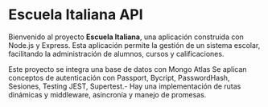 # Escuela Italiana API

Bienvenido al proyecto **Escuela Italiana**, una aplicación construida con Node.js y Express. Esta aplicación permite la gestión de un sistema escolar, facilitando la administración de alumnos, cursos y calificaciones.

Este proyecto se integra una base de datos con Mongo Atlas 
Se aplican conceptos de autenticación con Passport, Bycript, PasswordHash, Sesiones, Testing JEST, Supertest.-
Hay una implementación de rutas dinámicas y middleware, asincronía y manejo de promesas.



